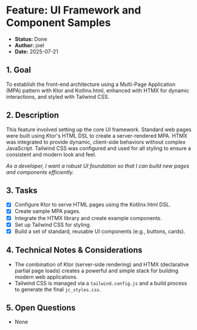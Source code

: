 # Feature: UI Framework and Component Samples

- **Status:** Done
- **Author:** joel
- **Date:** 2025-07-21

## 1. Goal

To establish the front-end architecture using a Multi-Page Application (MPA) pattern with Ktor and Kotlinx.html, enhanced with HTMX for dynamic interactions, and styled with Tailwind CSS.

## 2. Description

This feature involved setting up the core UI framework. Standard web pages were built using Ktor's HTML DSL to create a server-rendered MPA. HTMX was integrated to provide dynamic, client-side behaviors without complex JavaScript. Tailwind CSS was configured and used for all styling to ensure a consistent and modern look and feel.

*As a developer, I want a robust UI foundation so that I can build new pages and components efficiently.*

## 3. Tasks

- [x] Configure Ktor to serve HTML pages using the Kotlinx.html DSL.
- [x] Create sample MPA pages.
- [x] Integrate the HTMX library and create example components.
- [x] Set up Tailwind CSS for styling.
- [x] Build a set of standard, reusable UI components (e.g., buttons, cards).

## 4. Technical Notes & Considerations

- The combination of Ktor (server-side rendering) and HTMX (declarative partial page loads) creates a powerful and simple stack for building modern web applications.
- Tailwind CSS is managed via a `tailwind.config.js` and a build process to generate the final `jc_styles.css`.

## 5. Open Questions

- None
